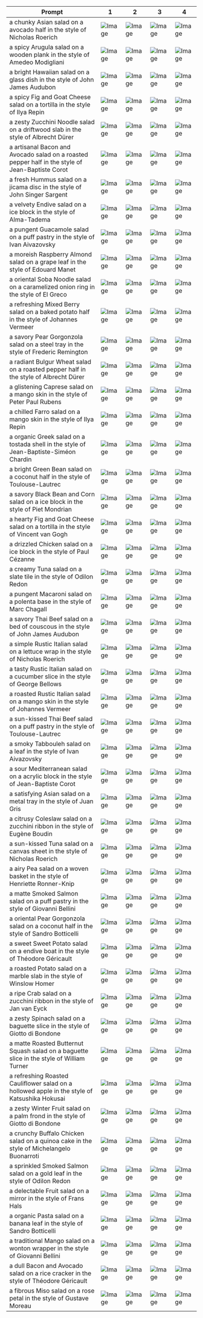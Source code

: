 | Prompt | 1 | 2 | 3 | 4 |
|-|-|-|-|-|
| a chunky Asian salad on a avocado half in the style of Nicholas Roerich | ![Image](https://salad-benchmark-public-assets.s3.us-east-2.amazonaws.com/sdxl/3ee73af4-ac0c-4f55-8a3e-bc0dbd79b8e8-0.jpg) | ![Image](https://salad-benchmark-public-assets.s3.us-east-2.amazonaws.com/sdxl/3ee73af4-ac0c-4f55-8a3e-bc0dbd79b8e8-1.jpg) | ![Image](https://salad-benchmark-public-assets.s3.us-east-2.amazonaws.com/sdxl/3ee73af4-ac0c-4f55-8a3e-bc0dbd79b8e8-2.jpg) | ![Image](https://salad-benchmark-public-assets.s3.us-east-2.amazonaws.com/sdxl/3ee73af4-ac0c-4f55-8a3e-bc0dbd79b8e8-3.jpg) |
| a spicy Arugula salad on a wooden plank in the style of Amedeo Modigliani | ![Image](https://salad-benchmark-public-assets.s3.us-east-2.amazonaws.com/sdxl/e5a43394-34c8-482c-adbe-67ca39dcc5c9-0.jpg) | ![Image](https://salad-benchmark-public-assets.s3.us-east-2.amazonaws.com/sdxl/e5a43394-34c8-482c-adbe-67ca39dcc5c9-1.jpg) | ![Image](https://salad-benchmark-public-assets.s3.us-east-2.amazonaws.com/sdxl/e5a43394-34c8-482c-adbe-67ca39dcc5c9-2.jpg) | ![Image](https://salad-benchmark-public-assets.s3.us-east-2.amazonaws.com/sdxl/e5a43394-34c8-482c-adbe-67ca39dcc5c9-3.jpg) |
| a bright Hawaiian salad on a glass dish in the style of John James Audubon | ![Image](https://salad-benchmark-public-assets.s3.us-east-2.amazonaws.com/sdxl/5372add9-25b8-41e7-986d-26fffb197ed0-0.jpg) | ![Image](https://salad-benchmark-public-assets.s3.us-east-2.amazonaws.com/sdxl/5372add9-25b8-41e7-986d-26fffb197ed0-1.jpg) | ![Image](https://salad-benchmark-public-assets.s3.us-east-2.amazonaws.com/sdxl/5372add9-25b8-41e7-986d-26fffb197ed0-2.jpg) | ![Image](https://salad-benchmark-public-assets.s3.us-east-2.amazonaws.com/sdxl/5372add9-25b8-41e7-986d-26fffb197ed0-3.jpg) |
| a spicy Fig and Goat Cheese salad on a tortilla in the style of Ilya Repin | ![Image](https://salad-benchmark-public-assets.s3.us-east-2.amazonaws.com/sdxl/32b92cf3-89c8-4e77-bc9e-3b75c9bfe6ca-0.jpg) | ![Image](https://salad-benchmark-public-assets.s3.us-east-2.amazonaws.com/sdxl/32b92cf3-89c8-4e77-bc9e-3b75c9bfe6ca-1.jpg) | ![Image](https://salad-benchmark-public-assets.s3.us-east-2.amazonaws.com/sdxl/32b92cf3-89c8-4e77-bc9e-3b75c9bfe6ca-2.jpg) | ![Image](https://salad-benchmark-public-assets.s3.us-east-2.amazonaws.com/sdxl/32b92cf3-89c8-4e77-bc9e-3b75c9bfe6ca-3.jpg) |
| a zesty Zucchini Noodle salad on a driftwood slab in the style of Albrecht Dürer | ![Image](https://salad-benchmark-public-assets.s3.us-east-2.amazonaws.com/sdxl/6dd8699c-28e9-4760-be74-d1aac75610d6-0.jpg) | ![Image](https://salad-benchmark-public-assets.s3.us-east-2.amazonaws.com/sdxl/6dd8699c-28e9-4760-be74-d1aac75610d6-1.jpg) | ![Image](https://salad-benchmark-public-assets.s3.us-east-2.amazonaws.com/sdxl/6dd8699c-28e9-4760-be74-d1aac75610d6-2.jpg) | ![Image](https://salad-benchmark-public-assets.s3.us-east-2.amazonaws.com/sdxl/6dd8699c-28e9-4760-be74-d1aac75610d6-3.jpg) |
| a artisanal Bacon and Avocado salad on a roasted pepper half in the style of Jean-Baptiste Corot | ![Image](https://salad-benchmark-public-assets.s3.us-east-2.amazonaws.com/sdxl/61a646f3-db35-4e9d-97b0-a4ad96bb85be-0.jpg) | ![Image](https://salad-benchmark-public-assets.s3.us-east-2.amazonaws.com/sdxl/61a646f3-db35-4e9d-97b0-a4ad96bb85be-1.jpg) | ![Image](https://salad-benchmark-public-assets.s3.us-east-2.amazonaws.com/sdxl/61a646f3-db35-4e9d-97b0-a4ad96bb85be-2.jpg) | ![Image](https://salad-benchmark-public-assets.s3.us-east-2.amazonaws.com/sdxl/61a646f3-db35-4e9d-97b0-a4ad96bb85be-3.jpg) |
| a fresh Hummus salad on a jicama disc in the style of John Singer Sargent | ![Image](https://salad-benchmark-public-assets.s3.us-east-2.amazonaws.com/sdxl/abd2d35a-b693-4e66-9e7d-249439a3d8b3-0.jpg) | ![Image](https://salad-benchmark-public-assets.s3.us-east-2.amazonaws.com/sdxl/abd2d35a-b693-4e66-9e7d-249439a3d8b3-1.jpg) | ![Image](https://salad-benchmark-public-assets.s3.us-east-2.amazonaws.com/sdxl/abd2d35a-b693-4e66-9e7d-249439a3d8b3-2.jpg) | ![Image](https://salad-benchmark-public-assets.s3.us-east-2.amazonaws.com/sdxl/abd2d35a-b693-4e66-9e7d-249439a3d8b3-3.jpg) |
| a velvety Endive salad on a ice block in the style of Alma-Tadema | ![Image](https://salad-benchmark-public-assets.s3.us-east-2.amazonaws.com/sdxl/675c3548-dbf7-4989-a2ac-bcb74e5d4d39-0.jpg) | ![Image](https://salad-benchmark-public-assets.s3.us-east-2.amazonaws.com/sdxl/675c3548-dbf7-4989-a2ac-bcb74e5d4d39-1.jpg) | ![Image](https://salad-benchmark-public-assets.s3.us-east-2.amazonaws.com/sdxl/675c3548-dbf7-4989-a2ac-bcb74e5d4d39-2.jpg) | ![Image](https://salad-benchmark-public-assets.s3.us-east-2.amazonaws.com/sdxl/675c3548-dbf7-4989-a2ac-bcb74e5d4d39-3.jpg) |
| a pungent Guacamole salad on a puff pastry in the style of Ivan Aivazovsky | ![Image](https://salad-benchmark-public-assets.s3.us-east-2.amazonaws.com/sdxl/dfc8dbef-e9a9-4de4-81b6-45ebcb25ef10-0.jpg) | ![Image](https://salad-benchmark-public-assets.s3.us-east-2.amazonaws.com/sdxl/dfc8dbef-e9a9-4de4-81b6-45ebcb25ef10-1.jpg) | ![Image](https://salad-benchmark-public-assets.s3.us-east-2.amazonaws.com/sdxl/dfc8dbef-e9a9-4de4-81b6-45ebcb25ef10-2.jpg) | ![Image](https://salad-benchmark-public-assets.s3.us-east-2.amazonaws.com/sdxl/dfc8dbef-e9a9-4de4-81b6-45ebcb25ef10-3.jpg) |
| a moreish Raspberry Almond salad on a grape leaf in the style of Edouard Manet | ![Image](https://salad-benchmark-public-assets.s3.us-east-2.amazonaws.com/sdxl/610006e7-14f3-4390-8f5a-a3b841289435-0.jpg) | ![Image](https://salad-benchmark-public-assets.s3.us-east-2.amazonaws.com/sdxl/610006e7-14f3-4390-8f5a-a3b841289435-1.jpg) | ![Image](https://salad-benchmark-public-assets.s3.us-east-2.amazonaws.com/sdxl/610006e7-14f3-4390-8f5a-a3b841289435-2.jpg) | ![Image](https://salad-benchmark-public-assets.s3.us-east-2.amazonaws.com/sdxl/610006e7-14f3-4390-8f5a-a3b841289435-3.jpg) |
| a oriental Soba Noodle salad on a caramelized onion ring in the style of El Greco | ![Image](https://salad-benchmark-public-assets.s3.us-east-2.amazonaws.com/sdxl/24a6cb57-0d1e-4aa3-993c-26baa93ffc8f-0.jpg) | ![Image](https://salad-benchmark-public-assets.s3.us-east-2.amazonaws.com/sdxl/24a6cb57-0d1e-4aa3-993c-26baa93ffc8f-1.jpg) | ![Image](https://salad-benchmark-public-assets.s3.us-east-2.amazonaws.com/sdxl/24a6cb57-0d1e-4aa3-993c-26baa93ffc8f-2.jpg) | ![Image](https://salad-benchmark-public-assets.s3.us-east-2.amazonaws.com/sdxl/24a6cb57-0d1e-4aa3-993c-26baa93ffc8f-3.jpg) |
| a refreshing Mixed Berry salad on a baked potato half in the style of Johannes Vermeer | ![Image](https://salad-benchmark-public-assets.s3.us-east-2.amazonaws.com/sdxl/0ac10a24-dad8-44ee-bacf-1413c0caf9af-0.jpg) | ![Image](https://salad-benchmark-public-assets.s3.us-east-2.amazonaws.com/sdxl/0ac10a24-dad8-44ee-bacf-1413c0caf9af-1.jpg) | ![Image](https://salad-benchmark-public-assets.s3.us-east-2.amazonaws.com/sdxl/0ac10a24-dad8-44ee-bacf-1413c0caf9af-2.jpg) | ![Image](https://salad-benchmark-public-assets.s3.us-east-2.amazonaws.com/sdxl/0ac10a24-dad8-44ee-bacf-1413c0caf9af-3.jpg) |
| a savory Pear Gorgonzola salad on a steel tray in the style of Frederic Remington | ![Image](https://salad-benchmark-public-assets.s3.us-east-2.amazonaws.com/sdxl/28c9c868-b79a-4cd5-94d3-b817cc4dcca5-0.jpg) | ![Image](https://salad-benchmark-public-assets.s3.us-east-2.amazonaws.com/sdxl/28c9c868-b79a-4cd5-94d3-b817cc4dcca5-1.jpg) | ![Image](https://salad-benchmark-public-assets.s3.us-east-2.amazonaws.com/sdxl/28c9c868-b79a-4cd5-94d3-b817cc4dcca5-2.jpg) | ![Image](https://salad-benchmark-public-assets.s3.us-east-2.amazonaws.com/sdxl/28c9c868-b79a-4cd5-94d3-b817cc4dcca5-3.jpg) |
| a radiant Bulgur Wheat salad on a roasted pepper half in the style of Albrecht Dürer | ![Image](https://salad-benchmark-public-assets.s3.us-east-2.amazonaws.com/sdxl/942ddb14-083f-4728-a9b2-6b6a096cc262-0.jpg) | ![Image](https://salad-benchmark-public-assets.s3.us-east-2.amazonaws.com/sdxl/942ddb14-083f-4728-a9b2-6b6a096cc262-1.jpg) | ![Image](https://salad-benchmark-public-assets.s3.us-east-2.amazonaws.com/sdxl/942ddb14-083f-4728-a9b2-6b6a096cc262-2.jpg) | ![Image](https://salad-benchmark-public-assets.s3.us-east-2.amazonaws.com/sdxl/942ddb14-083f-4728-a9b2-6b6a096cc262-3.jpg) |
| a glistening Caprese salad on a mango skin in the style of Peter Paul Rubens | ![Image](https://salad-benchmark-public-assets.s3.us-east-2.amazonaws.com/sdxl/bae99cee-41fa-46f8-978f-bf2368299252-0.jpg) | ![Image](https://salad-benchmark-public-assets.s3.us-east-2.amazonaws.com/sdxl/bae99cee-41fa-46f8-978f-bf2368299252-1.jpg) | ![Image](https://salad-benchmark-public-assets.s3.us-east-2.amazonaws.com/sdxl/bae99cee-41fa-46f8-978f-bf2368299252-2.jpg) | ![Image](https://salad-benchmark-public-assets.s3.us-east-2.amazonaws.com/sdxl/bae99cee-41fa-46f8-978f-bf2368299252-3.jpg) |
| a chilled Farro salad on a mango skin in the style of Ilya Repin | ![Image](https://salad-benchmark-public-assets.s3.us-east-2.amazonaws.com/sdxl/ec266394-7593-458f-ac25-f0d09ecec885-0.jpg) | ![Image](https://salad-benchmark-public-assets.s3.us-east-2.amazonaws.com/sdxl/ec266394-7593-458f-ac25-f0d09ecec885-1.jpg) | ![Image](https://salad-benchmark-public-assets.s3.us-east-2.amazonaws.com/sdxl/ec266394-7593-458f-ac25-f0d09ecec885-2.jpg) | ![Image](https://salad-benchmark-public-assets.s3.us-east-2.amazonaws.com/sdxl/ec266394-7593-458f-ac25-f0d09ecec885-3.jpg) |
| a organic Greek salad on a tostada shell in the style of Jean-Baptiste-Siméon Chardin | ![Image](https://salad-benchmark-public-assets.s3.us-east-2.amazonaws.com/sdxl/d4bd8e7b-bc6b-43f6-a355-35a3771827e9-0.jpg) | ![Image](https://salad-benchmark-public-assets.s3.us-east-2.amazonaws.com/sdxl/d4bd8e7b-bc6b-43f6-a355-35a3771827e9-1.jpg) | ![Image](https://salad-benchmark-public-assets.s3.us-east-2.amazonaws.com/sdxl/d4bd8e7b-bc6b-43f6-a355-35a3771827e9-2.jpg) | ![Image](https://salad-benchmark-public-assets.s3.us-east-2.amazonaws.com/sdxl/d4bd8e7b-bc6b-43f6-a355-35a3771827e9-3.jpg) |
| a bright Green Bean salad on a coconut half in the style of Toulouse-Lautrec | ![Image](https://salad-benchmark-public-assets.s3.us-east-2.amazonaws.com/sdxl/fbe4e4b5-4ae1-4ba1-80e6-34a648a2c350-0.jpg) | ![Image](https://salad-benchmark-public-assets.s3.us-east-2.amazonaws.com/sdxl/fbe4e4b5-4ae1-4ba1-80e6-34a648a2c350-1.jpg) | ![Image](https://salad-benchmark-public-assets.s3.us-east-2.amazonaws.com/sdxl/fbe4e4b5-4ae1-4ba1-80e6-34a648a2c350-2.jpg) | ![Image](https://salad-benchmark-public-assets.s3.us-east-2.amazonaws.com/sdxl/fbe4e4b5-4ae1-4ba1-80e6-34a648a2c350-3.jpg) |
| a savory Black Bean and Corn salad on a ice block in the style of Piet Mondrian | ![Image](https://salad-benchmark-public-assets.s3.us-east-2.amazonaws.com/sdxl/2f1cea87-f1a6-449b-bed1-01f0613457c1-0.jpg) | ![Image](https://salad-benchmark-public-assets.s3.us-east-2.amazonaws.com/sdxl/2f1cea87-f1a6-449b-bed1-01f0613457c1-1.jpg) | ![Image](https://salad-benchmark-public-assets.s3.us-east-2.amazonaws.com/sdxl/2f1cea87-f1a6-449b-bed1-01f0613457c1-2.jpg) | ![Image](https://salad-benchmark-public-assets.s3.us-east-2.amazonaws.com/sdxl/2f1cea87-f1a6-449b-bed1-01f0613457c1-3.jpg) |
| a hearty Fig and Goat Cheese salad on a tortilla in the style of Vincent van Gogh | ![Image](https://salad-benchmark-public-assets.s3.us-east-2.amazonaws.com/sdxl/f2f1f6f6-873a-47cc-aa60-ec60e1d02dd0-0.jpg) | ![Image](https://salad-benchmark-public-assets.s3.us-east-2.amazonaws.com/sdxl/f2f1f6f6-873a-47cc-aa60-ec60e1d02dd0-1.jpg) | ![Image](https://salad-benchmark-public-assets.s3.us-east-2.amazonaws.com/sdxl/f2f1f6f6-873a-47cc-aa60-ec60e1d02dd0-2.jpg) | ![Image](https://salad-benchmark-public-assets.s3.us-east-2.amazonaws.com/sdxl/f2f1f6f6-873a-47cc-aa60-ec60e1d02dd0-3.jpg) |
| a drizzled Chicken salad on a ice block in the style of Paul Cézanne | ![Image](https://salad-benchmark-public-assets.s3.us-east-2.amazonaws.com/sdxl/8e4aafb3-0b3a-4830-9810-28d17e072c33-0.jpg) | ![Image](https://salad-benchmark-public-assets.s3.us-east-2.amazonaws.com/sdxl/8e4aafb3-0b3a-4830-9810-28d17e072c33-1.jpg) | ![Image](https://salad-benchmark-public-assets.s3.us-east-2.amazonaws.com/sdxl/8e4aafb3-0b3a-4830-9810-28d17e072c33-2.jpg) | ![Image](https://salad-benchmark-public-assets.s3.us-east-2.amazonaws.com/sdxl/8e4aafb3-0b3a-4830-9810-28d17e072c33-3.jpg) |
| a creamy Tuna salad on a slate tile in the style of Odilon Redon | ![Image](https://salad-benchmark-public-assets.s3.us-east-2.amazonaws.com/sdxl/15d89a94-12e7-4668-8b4f-5593039f4981-0.jpg) | ![Image](https://salad-benchmark-public-assets.s3.us-east-2.amazonaws.com/sdxl/15d89a94-12e7-4668-8b4f-5593039f4981-1.jpg) | ![Image](https://salad-benchmark-public-assets.s3.us-east-2.amazonaws.com/sdxl/15d89a94-12e7-4668-8b4f-5593039f4981-2.jpg) | ![Image](https://salad-benchmark-public-assets.s3.us-east-2.amazonaws.com/sdxl/15d89a94-12e7-4668-8b4f-5593039f4981-3.jpg) |
| a pungent Macaroni salad on a polenta base in the style of Marc Chagall | ![Image](https://salad-benchmark-public-assets.s3.us-east-2.amazonaws.com/sdxl/83a016f3-f326-4ce3-bf0d-c2f5da6ac96a-0.jpg) | ![Image](https://salad-benchmark-public-assets.s3.us-east-2.amazonaws.com/sdxl/83a016f3-f326-4ce3-bf0d-c2f5da6ac96a-1.jpg) | ![Image](https://salad-benchmark-public-assets.s3.us-east-2.amazonaws.com/sdxl/83a016f3-f326-4ce3-bf0d-c2f5da6ac96a-2.jpg) | ![Image](https://salad-benchmark-public-assets.s3.us-east-2.amazonaws.com/sdxl/83a016f3-f326-4ce3-bf0d-c2f5da6ac96a-3.jpg) |
| a savory Thai Beef salad on a bed of couscous in the style of John James Audubon | ![Image](https://salad-benchmark-public-assets.s3.us-east-2.amazonaws.com/sdxl/50fa2c4f-2de4-4f9c-af0e-ddbdbf17c319-0.jpg) | ![Image](https://salad-benchmark-public-assets.s3.us-east-2.amazonaws.com/sdxl/50fa2c4f-2de4-4f9c-af0e-ddbdbf17c319-1.jpg) | ![Image](https://salad-benchmark-public-assets.s3.us-east-2.amazonaws.com/sdxl/50fa2c4f-2de4-4f9c-af0e-ddbdbf17c319-2.jpg) | ![Image](https://salad-benchmark-public-assets.s3.us-east-2.amazonaws.com/sdxl/50fa2c4f-2de4-4f9c-af0e-ddbdbf17c319-3.jpg) |
| a simple Rustic Italian salad on a lettuce wrap in the style of Nicholas Roerich | ![Image](https://salad-benchmark-public-assets.s3.us-east-2.amazonaws.com/sdxl/96fe50de-c8a6-40bc-a42c-fc8da550d1f3-0.jpg) | ![Image](https://salad-benchmark-public-assets.s3.us-east-2.amazonaws.com/sdxl/96fe50de-c8a6-40bc-a42c-fc8da550d1f3-1.jpg) | ![Image](https://salad-benchmark-public-assets.s3.us-east-2.amazonaws.com/sdxl/96fe50de-c8a6-40bc-a42c-fc8da550d1f3-2.jpg) | ![Image](https://salad-benchmark-public-assets.s3.us-east-2.amazonaws.com/sdxl/96fe50de-c8a6-40bc-a42c-fc8da550d1f3-3.jpg) |
| a tasty Rustic Italian salad on a cucumber slice in the style of George Bellows | ![Image](https://salad-benchmark-public-assets.s3.us-east-2.amazonaws.com/sdxl/8065e707-6edd-45b0-9d5d-ab80288bb1df-0.jpg) | ![Image](https://salad-benchmark-public-assets.s3.us-east-2.amazonaws.com/sdxl/8065e707-6edd-45b0-9d5d-ab80288bb1df-1.jpg) | ![Image](https://salad-benchmark-public-assets.s3.us-east-2.amazonaws.com/sdxl/8065e707-6edd-45b0-9d5d-ab80288bb1df-2.jpg) | ![Image](https://salad-benchmark-public-assets.s3.us-east-2.amazonaws.com/sdxl/8065e707-6edd-45b0-9d5d-ab80288bb1df-3.jpg) |
| a roasted Rustic Italian salad on a mango skin in the style of Johannes Vermeer | ![Image](https://salad-benchmark-public-assets.s3.us-east-2.amazonaws.com/sdxl/0365fb77-0e29-47ab-b8a4-382ebadbccab-0.jpg) | ![Image](https://salad-benchmark-public-assets.s3.us-east-2.amazonaws.com/sdxl/0365fb77-0e29-47ab-b8a4-382ebadbccab-1.jpg) | ![Image](https://salad-benchmark-public-assets.s3.us-east-2.amazonaws.com/sdxl/0365fb77-0e29-47ab-b8a4-382ebadbccab-2.jpg) | ![Image](https://salad-benchmark-public-assets.s3.us-east-2.amazonaws.com/sdxl/0365fb77-0e29-47ab-b8a4-382ebadbccab-3.jpg) |
| a sun-kissed Thai Beef salad on a puff pastry in the style of Toulouse-Lautrec | ![Image](https://salad-benchmark-public-assets.s3.us-east-2.amazonaws.com/sdxl/79f325c3-9685-4d65-916f-9945ea73bb42-0.jpg) | ![Image](https://salad-benchmark-public-assets.s3.us-east-2.amazonaws.com/sdxl/79f325c3-9685-4d65-916f-9945ea73bb42-1.jpg) | ![Image](https://salad-benchmark-public-assets.s3.us-east-2.amazonaws.com/sdxl/79f325c3-9685-4d65-916f-9945ea73bb42-2.jpg) | ![Image](https://salad-benchmark-public-assets.s3.us-east-2.amazonaws.com/sdxl/79f325c3-9685-4d65-916f-9945ea73bb42-3.jpg) |
| a smoky Tabbouleh salad on a leaf in the style of Ivan Aivazovsky | ![Image](https://salad-benchmark-public-assets.s3.us-east-2.amazonaws.com/sdxl/2b450908-aab5-46f2-9427-acd6917d9df4-0.jpg) | ![Image](https://salad-benchmark-public-assets.s3.us-east-2.amazonaws.com/sdxl/2b450908-aab5-46f2-9427-acd6917d9df4-1.jpg) | ![Image](https://salad-benchmark-public-assets.s3.us-east-2.amazonaws.com/sdxl/2b450908-aab5-46f2-9427-acd6917d9df4-2.jpg) | ![Image](https://salad-benchmark-public-assets.s3.us-east-2.amazonaws.com/sdxl/2b450908-aab5-46f2-9427-acd6917d9df4-3.jpg) |
| a sour Mediterranean salad on a acrylic block in the style of Jean-Baptiste Corot | ![Image](https://salad-benchmark-public-assets.s3.us-east-2.amazonaws.com/sdxl/db193c51-4c84-48ae-85b3-5d4e46450631-0.jpg) | ![Image](https://salad-benchmark-public-assets.s3.us-east-2.amazonaws.com/sdxl/db193c51-4c84-48ae-85b3-5d4e46450631-1.jpg) | ![Image](https://salad-benchmark-public-assets.s3.us-east-2.amazonaws.com/sdxl/db193c51-4c84-48ae-85b3-5d4e46450631-2.jpg) | ![Image](https://salad-benchmark-public-assets.s3.us-east-2.amazonaws.com/sdxl/db193c51-4c84-48ae-85b3-5d4e46450631-3.jpg) |
| a satisfying Asian salad on a metal tray in the style of Juan Gris | ![Image](https://salad-benchmark-public-assets.s3.us-east-2.amazonaws.com/sdxl/d2425766-0317-46a1-aee7-64c0fe959449-0.jpg) | ![Image](https://salad-benchmark-public-assets.s3.us-east-2.amazonaws.com/sdxl/d2425766-0317-46a1-aee7-64c0fe959449-1.jpg) | ![Image](https://salad-benchmark-public-assets.s3.us-east-2.amazonaws.com/sdxl/d2425766-0317-46a1-aee7-64c0fe959449-2.jpg) | ![Image](https://salad-benchmark-public-assets.s3.us-east-2.amazonaws.com/sdxl/d2425766-0317-46a1-aee7-64c0fe959449-3.jpg) |
| a citrusy Coleslaw salad on a zucchini ribbon in the style of Eugène Boudin | ![Image](https://salad-benchmark-public-assets.s3.us-east-2.amazonaws.com/sdxl/caa1832a-2132-4825-8154-56f0a13b3864-0.jpg) | ![Image](https://salad-benchmark-public-assets.s3.us-east-2.amazonaws.com/sdxl/caa1832a-2132-4825-8154-56f0a13b3864-1.jpg) | ![Image](https://salad-benchmark-public-assets.s3.us-east-2.amazonaws.com/sdxl/caa1832a-2132-4825-8154-56f0a13b3864-2.jpg) | ![Image](https://salad-benchmark-public-assets.s3.us-east-2.amazonaws.com/sdxl/caa1832a-2132-4825-8154-56f0a13b3864-3.jpg) |
| a sun-kissed Tuna salad on a canvas sheet in the style of Nicholas Roerich | ![Image](https://salad-benchmark-public-assets.s3.us-east-2.amazonaws.com/sdxl/2a0cb5e8-f789-476e-8743-e33871b03302-0.jpg) | ![Image](https://salad-benchmark-public-assets.s3.us-east-2.amazonaws.com/sdxl/2a0cb5e8-f789-476e-8743-e33871b03302-1.jpg) | ![Image](https://salad-benchmark-public-assets.s3.us-east-2.amazonaws.com/sdxl/2a0cb5e8-f789-476e-8743-e33871b03302-2.jpg) | ![Image](https://salad-benchmark-public-assets.s3.us-east-2.amazonaws.com/sdxl/2a0cb5e8-f789-476e-8743-e33871b03302-3.jpg) |
| a airy Pea salad on a woven basket in the style of Henriette Ronner-Knip | ![Image](https://salad-benchmark-public-assets.s3.us-east-2.amazonaws.com/sdxl/c28dd26f-a383-46e5-861e-40773d49860e-0.jpg) | ![Image](https://salad-benchmark-public-assets.s3.us-east-2.amazonaws.com/sdxl/c28dd26f-a383-46e5-861e-40773d49860e-1.jpg) | ![Image](https://salad-benchmark-public-assets.s3.us-east-2.amazonaws.com/sdxl/c28dd26f-a383-46e5-861e-40773d49860e-2.jpg) | ![Image](https://salad-benchmark-public-assets.s3.us-east-2.amazonaws.com/sdxl/c28dd26f-a383-46e5-861e-40773d49860e-3.jpg) |
| a matte Smoked Salmon salad on a puff pastry in the style of Giovanni Bellini | ![Image](https://salad-benchmark-public-assets.s3.us-east-2.amazonaws.com/sdxl/bc048841-f03d-4d73-8de3-b1575067697a-0.jpg) | ![Image](https://salad-benchmark-public-assets.s3.us-east-2.amazonaws.com/sdxl/bc048841-f03d-4d73-8de3-b1575067697a-1.jpg) | ![Image](https://salad-benchmark-public-assets.s3.us-east-2.amazonaws.com/sdxl/bc048841-f03d-4d73-8de3-b1575067697a-2.jpg) | ![Image](https://salad-benchmark-public-assets.s3.us-east-2.amazonaws.com/sdxl/bc048841-f03d-4d73-8de3-b1575067697a-3.jpg) |
| a oriental Pear Gorgonzola salad on a coconut half in the style of Sandro Botticelli | ![Image](https://salad-benchmark-public-assets.s3.us-east-2.amazonaws.com/sdxl/b1ad9070-2e22-4bb1-bb0c-db462b1181a5-0.jpg) | ![Image](https://salad-benchmark-public-assets.s3.us-east-2.amazonaws.com/sdxl/b1ad9070-2e22-4bb1-bb0c-db462b1181a5-1.jpg) | ![Image](https://salad-benchmark-public-assets.s3.us-east-2.amazonaws.com/sdxl/b1ad9070-2e22-4bb1-bb0c-db462b1181a5-2.jpg) | ![Image](https://salad-benchmark-public-assets.s3.us-east-2.amazonaws.com/sdxl/b1ad9070-2e22-4bb1-bb0c-db462b1181a5-3.jpg) |
| a sweet Sweet Potato salad on a endive boat in the style of Théodore Géricault | ![Image](https://salad-benchmark-public-assets.s3.us-east-2.amazonaws.com/sdxl/147e245f-b56d-447e-9a35-21d6df6bec86-0.jpg) | ![Image](https://salad-benchmark-public-assets.s3.us-east-2.amazonaws.com/sdxl/147e245f-b56d-447e-9a35-21d6df6bec86-1.jpg) | ![Image](https://salad-benchmark-public-assets.s3.us-east-2.amazonaws.com/sdxl/147e245f-b56d-447e-9a35-21d6df6bec86-2.jpg) | ![Image](https://salad-benchmark-public-assets.s3.us-east-2.amazonaws.com/sdxl/147e245f-b56d-447e-9a35-21d6df6bec86-3.jpg) |
| a roasted Potato salad on a marble slab in the style of Winslow Homer | ![Image](https://salad-benchmark-public-assets.s3.us-east-2.amazonaws.com/sdxl/cd63675a-cc8c-49d5-bc12-d0fa1489dbdf-0.jpg) | ![Image](https://salad-benchmark-public-assets.s3.us-east-2.amazonaws.com/sdxl/cd63675a-cc8c-49d5-bc12-d0fa1489dbdf-1.jpg) | ![Image](https://salad-benchmark-public-assets.s3.us-east-2.amazonaws.com/sdxl/cd63675a-cc8c-49d5-bc12-d0fa1489dbdf-2.jpg) | ![Image](https://salad-benchmark-public-assets.s3.us-east-2.amazonaws.com/sdxl/cd63675a-cc8c-49d5-bc12-d0fa1489dbdf-3.jpg) |
| a ripe Crab salad on a zucchini ribbon in the style of Jan van Eyck | ![Image](https://salad-benchmark-public-assets.s3.us-east-2.amazonaws.com/sdxl/21aa6ea8-a3ef-4f73-b64c-2085957c01c8-0.jpg) | ![Image](https://salad-benchmark-public-assets.s3.us-east-2.amazonaws.com/sdxl/21aa6ea8-a3ef-4f73-b64c-2085957c01c8-1.jpg) | ![Image](https://salad-benchmark-public-assets.s3.us-east-2.amazonaws.com/sdxl/21aa6ea8-a3ef-4f73-b64c-2085957c01c8-2.jpg) | ![Image](https://salad-benchmark-public-assets.s3.us-east-2.amazonaws.com/sdxl/21aa6ea8-a3ef-4f73-b64c-2085957c01c8-3.jpg) |
| a zesty Spinach salad on a baguette slice in the style of Giotto di Bondone | ![Image](https://salad-benchmark-public-assets.s3.us-east-2.amazonaws.com/sdxl/b2205c88-b20d-4009-96b7-afb56db43855-0.jpg) | ![Image](https://salad-benchmark-public-assets.s3.us-east-2.amazonaws.com/sdxl/b2205c88-b20d-4009-96b7-afb56db43855-1.jpg) | ![Image](https://salad-benchmark-public-assets.s3.us-east-2.amazonaws.com/sdxl/b2205c88-b20d-4009-96b7-afb56db43855-2.jpg) | ![Image](https://salad-benchmark-public-assets.s3.us-east-2.amazonaws.com/sdxl/b2205c88-b20d-4009-96b7-afb56db43855-3.jpg) |
| a matte Roasted Butternut Squash salad on a baguette slice in the style of William Turner | ![Image](https://salad-benchmark-public-assets.s3.us-east-2.amazonaws.com/sdxl/14c98bf3-8f64-4fe4-83b5-cbcaaff5c877-0.jpg) | ![Image](https://salad-benchmark-public-assets.s3.us-east-2.amazonaws.com/sdxl/14c98bf3-8f64-4fe4-83b5-cbcaaff5c877-1.jpg) | ![Image](https://salad-benchmark-public-assets.s3.us-east-2.amazonaws.com/sdxl/14c98bf3-8f64-4fe4-83b5-cbcaaff5c877-2.jpg) | ![Image](https://salad-benchmark-public-assets.s3.us-east-2.amazonaws.com/sdxl/14c98bf3-8f64-4fe4-83b5-cbcaaff5c877-3.jpg) |
| a refreshing Roasted Cauliflower salad on a hollowed apple in the style of Katsushika Hokusai | ![Image](https://salad-benchmark-public-assets.s3.us-east-2.amazonaws.com/sdxl/ac6976f6-f87f-43f2-974d-da5bf4e571ec-0.jpg) | ![Image](https://salad-benchmark-public-assets.s3.us-east-2.amazonaws.com/sdxl/ac6976f6-f87f-43f2-974d-da5bf4e571ec-1.jpg) | ![Image](https://salad-benchmark-public-assets.s3.us-east-2.amazonaws.com/sdxl/ac6976f6-f87f-43f2-974d-da5bf4e571ec-2.jpg) | ![Image](https://salad-benchmark-public-assets.s3.us-east-2.amazonaws.com/sdxl/ac6976f6-f87f-43f2-974d-da5bf4e571ec-3.jpg) |
| a zesty Winter Fruit salad on a palm frond in the style of Giotto di Bondone | ![Image](https://salad-benchmark-public-assets.s3.us-east-2.amazonaws.com/sdxl/b36b80de-84ee-4676-9392-3bdfc742db9e-0.jpg) | ![Image](https://salad-benchmark-public-assets.s3.us-east-2.amazonaws.com/sdxl/b36b80de-84ee-4676-9392-3bdfc742db9e-1.jpg) | ![Image](https://salad-benchmark-public-assets.s3.us-east-2.amazonaws.com/sdxl/b36b80de-84ee-4676-9392-3bdfc742db9e-2.jpg) | ![Image](https://salad-benchmark-public-assets.s3.us-east-2.amazonaws.com/sdxl/b36b80de-84ee-4676-9392-3bdfc742db9e-3.jpg) |
| a crunchy Buffalo Chicken salad on a quinoa cake in the style of Michelangelo Buonarroti | ![Image](https://salad-benchmark-public-assets.s3.us-east-2.amazonaws.com/sdxl/22a5dd9f-8f80-4788-bd10-83889e9ccc88-0.jpg) | ![Image](https://salad-benchmark-public-assets.s3.us-east-2.amazonaws.com/sdxl/22a5dd9f-8f80-4788-bd10-83889e9ccc88-1.jpg) | ![Image](https://salad-benchmark-public-assets.s3.us-east-2.amazonaws.com/sdxl/22a5dd9f-8f80-4788-bd10-83889e9ccc88-2.jpg) | ![Image](https://salad-benchmark-public-assets.s3.us-east-2.amazonaws.com/sdxl/22a5dd9f-8f80-4788-bd10-83889e9ccc88-3.jpg) |
| a sprinkled Smoked Salmon salad on a gold leaf in the style of Odilon Redon | ![Image](https://salad-benchmark-public-assets.s3.us-east-2.amazonaws.com/sdxl/cd4680b3-7472-4e61-9b12-4cbfb3cfe4ad-0.jpg) | ![Image](https://salad-benchmark-public-assets.s3.us-east-2.amazonaws.com/sdxl/cd4680b3-7472-4e61-9b12-4cbfb3cfe4ad-1.jpg) | ![Image](https://salad-benchmark-public-assets.s3.us-east-2.amazonaws.com/sdxl/cd4680b3-7472-4e61-9b12-4cbfb3cfe4ad-2.jpg) | ![Image](https://salad-benchmark-public-assets.s3.us-east-2.amazonaws.com/sdxl/cd4680b3-7472-4e61-9b12-4cbfb3cfe4ad-3.jpg) |
| a delectable Fruit salad on a mirror in the style of Frans Hals | ![Image](https://salad-benchmark-public-assets.s3.us-east-2.amazonaws.com/sdxl/86165300-9bbe-4f47-9f2f-a4b420eda61c-0.jpg) | ![Image](https://salad-benchmark-public-assets.s3.us-east-2.amazonaws.com/sdxl/86165300-9bbe-4f47-9f2f-a4b420eda61c-1.jpg) | ![Image](https://salad-benchmark-public-assets.s3.us-east-2.amazonaws.com/sdxl/86165300-9bbe-4f47-9f2f-a4b420eda61c-2.jpg) | ![Image](https://salad-benchmark-public-assets.s3.us-east-2.amazonaws.com/sdxl/86165300-9bbe-4f47-9f2f-a4b420eda61c-3.jpg) |
| a organic Pasta salad on a banana leaf in the style of Sandro Botticelli | ![Image](https://salad-benchmark-public-assets.s3.us-east-2.amazonaws.com/sdxl/cafb1b97-4b77-417f-8388-de02532d9e97-0.jpg) | ![Image](https://salad-benchmark-public-assets.s3.us-east-2.amazonaws.com/sdxl/cafb1b97-4b77-417f-8388-de02532d9e97-1.jpg) | ![Image](https://salad-benchmark-public-assets.s3.us-east-2.amazonaws.com/sdxl/cafb1b97-4b77-417f-8388-de02532d9e97-2.jpg) | ![Image](https://salad-benchmark-public-assets.s3.us-east-2.amazonaws.com/sdxl/cafb1b97-4b77-417f-8388-de02532d9e97-3.jpg) |
| a traditional Mango salad on a wonton wrapper in the style of Giovanni Bellini | ![Image](https://salad-benchmark-public-assets.s3.us-east-2.amazonaws.com/sdxl/6b7234e9-910e-41b3-bbeb-688c9e198260-0.jpg) | ![Image](https://salad-benchmark-public-assets.s3.us-east-2.amazonaws.com/sdxl/6b7234e9-910e-41b3-bbeb-688c9e198260-1.jpg) | ![Image](https://salad-benchmark-public-assets.s3.us-east-2.amazonaws.com/sdxl/6b7234e9-910e-41b3-bbeb-688c9e198260-2.jpg) | ![Image](https://salad-benchmark-public-assets.s3.us-east-2.amazonaws.com/sdxl/6b7234e9-910e-41b3-bbeb-688c9e198260-3.jpg) |
| a dull Bacon and Avocado salad on a rice cracker in the style of Théodore Géricault | ![Image](https://salad-benchmark-public-assets.s3.us-east-2.amazonaws.com/sdxl/d6340dad-9a0a-49f1-be8e-14aac9238e75-0.jpg) | ![Image](https://salad-benchmark-public-assets.s3.us-east-2.amazonaws.com/sdxl/d6340dad-9a0a-49f1-be8e-14aac9238e75-1.jpg) | ![Image](https://salad-benchmark-public-assets.s3.us-east-2.amazonaws.com/sdxl/d6340dad-9a0a-49f1-be8e-14aac9238e75-2.jpg) | ![Image](https://salad-benchmark-public-assets.s3.us-east-2.amazonaws.com/sdxl/d6340dad-9a0a-49f1-be8e-14aac9238e75-3.jpg) |
| a fibrous Miso salad on a rose petal in the style of Gustave Moreau | ![Image](https://salad-benchmark-public-assets.s3.us-east-2.amazonaws.com/sdxl/8e33b9c3-d7db-42a2-83a0-d15c521f4e8f-0.jpg) | ![Image](https://salad-benchmark-public-assets.s3.us-east-2.amazonaws.com/sdxl/8e33b9c3-d7db-42a2-83a0-d15c521f4e8f-1.jpg) | ![Image](https://salad-benchmark-public-assets.s3.us-east-2.amazonaws.com/sdxl/8e33b9c3-d7db-42a2-83a0-d15c521f4e8f-2.jpg) | ![Image](https://salad-benchmark-public-assets.s3.us-east-2.amazonaws.com/sdxl/8e33b9c3-d7db-42a2-83a0-d15c521f4e8f-3.jpg) |
